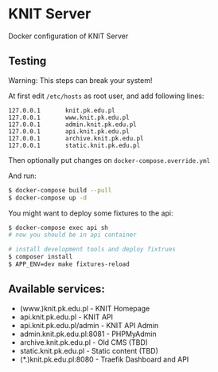 # KNIT Server
Docker configuration of KNIT Server

## Testing

Warning: This steps can break your system!

At first edit `/etc/hosts` as root user, and add following lines:
```
127.0.0.1       knit.pk.edu.pl
127.0.0.1       www.knit.pk.edu.pl
127.0.0.1       admin.knit.pk.edu.pl
127.0.0.1       api.knit.pk.edu.pl
127.0.0.1       archive.knit.pk.edu.pl
127.0.0.1       static.knit.pk.edu.pl
```

Then optionally put changes on `docker-compose.override.yml`

And run:

```bash
$ docker-compose build --pull
$ docker-compose up -d
```

You might want to deploy some fixtures to the api:

```bash
$ docker-compose exec api sh
# now you should be in api container

# install development tools and deploy fixtrues
$ composer install
$ APP_ENV=dev make fixtures-reload
```

## Available services:

- (www.)knit.pk.edu.pl - KNIT Homepage
- api.knit.pk.edu.pl - KNIT API
- api.knit.pk.edu.pl/admin - KNIT API Admin
- admin.knit.pk.edu.pl:8081 - PHPMyAdmin
- archive.knit.pk.edu.pl - Old CMS (TBD)
- static.knit.pk.edu.pl - Static content (TBD)
- (*.)knit.pk.edu.pl:8080 - Traefik Dashboard and API
